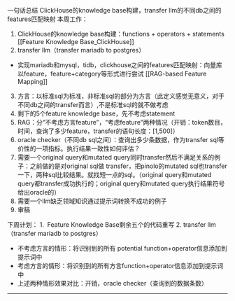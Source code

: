 一句话总结
ClickHouse的knowledge base构建，transfer llm的不同db之间的features匹配映射
本周工作：
1. ClickHouse的knowledge base构建：functions + operators + statements  [[Feature Knowledge Base_ClickHouse]]
2. transfer llm（transfer mariadb to postgres）
* 实现mariadb和mysql，tidb，clickhouse之间的features匹配映射：向量库以feature，feature+category等形式进行尝试 [[RAG-based Feature Mapping]]
3. 方言：以标准sql为标准，非标准sql的部分为方言（此定义感觉无意义，对于不同db之间的transfer而言）,不是标准sql的就不做考虑
4. 剩下的5个feature knowledge base，先不考虑statement
5. RAG：分“不考虑方言feature”，“考虑feature”两种情况（开销：token数目，时间，查询了多少feature，transfer的语句长度：[1,500]）
6. oracle checker（不同db sql之间）：查询出多少条数据，作为transfer sql等价性的一项指标。执行结果一致性如何评估？
7. 需要一个original query和mutated query同时transfer然后不满足关系的例子：之前做的是对original sql做 transfer，把pinolo的mutated sql也transfer一下，两种sql比较结果。就找短一点的sql。（original query和mutated query都transfer成功执行的；original query和mutated query执行结果符号给出oracle的）
8. 需要一个llm缺乏领域知识通过提示词转换不成功的例子
9. 审稿





下周计划：
1.  Feature Knowledge Base剩余五个的代码重写
2. transfer llm（transfer mariadb to postgres）
* 不考虑方言的情形：将识别到的所有 potential function+operator信息添加到提示词中
* 考虑方言的情形：将识别到的所有方言function+operator信息添加到提示词中
* 上述两种情形效果对比：开销，oracle checker（查询到的数据条数）



---




